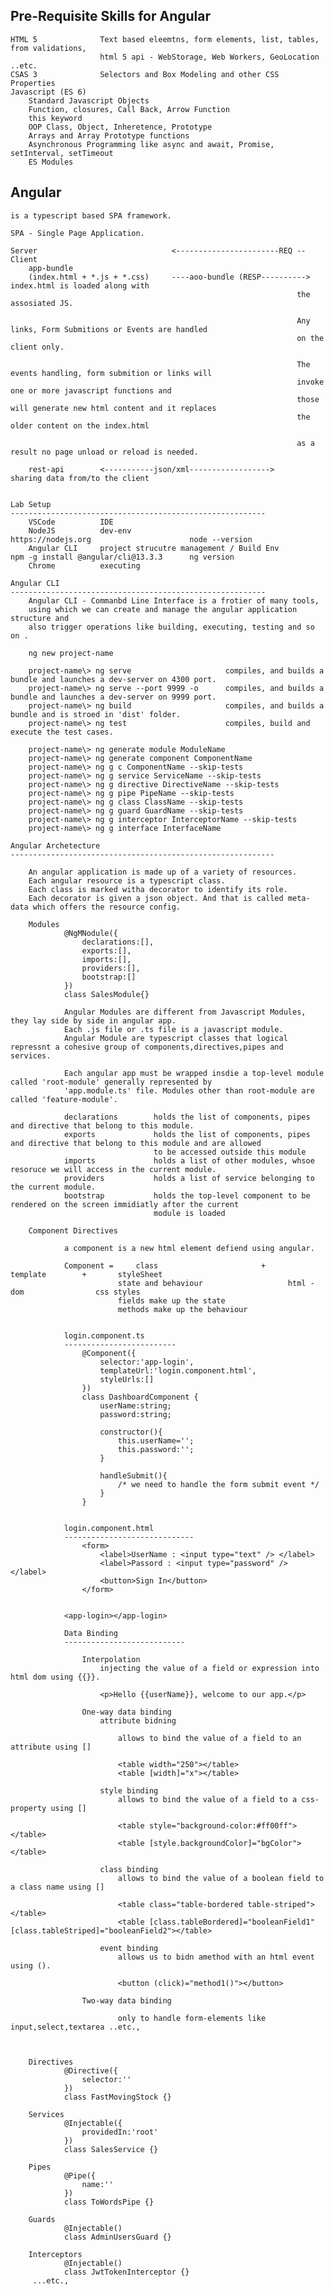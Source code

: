 Pre-Requisite Skills for Angular
---------------------------------------------------------

    HTML 5              Text based eleemtns, form elements, list, tables, from validations,
                        html 5 api - WebStorage, Web Workers, GeoLocation ..etc.    
    CSAS 3              Selectors and Box Modeling and other CSS Properties
    Javascript (ES 6)
        Standard Javascript Objects
        Function, closures, Call Back, Arrow Function
        this keyword
        OOP Class, Object, Inheretence, Prototype
        Arrays and Array Prototype functions
        Asynchronous Programming like async and await, Promise, setInterval, setTimeout
        ES Modules

Angular
---------------------------------------------------------

    is a typescript based SPA framework.

    SPA - Single Page Application.

    Server                              <-----------------------REQ -- Client
        app-bundle          
        (index.html + *.js + *.css)     ----aoo-bundle (RESP---------->  index.html is loaded along with
                                                                    the assosiated JS.

                                                                    Any links, Form Submitions or Events are handled
                                                                    on the client only.

                                                                    The events handling, form submition or links will
                                                                    invoke one or more javascript functions and
                                                                    those will generate new html content and it replaces
                                                                    the older content on the index.html

                                                                    as a result no page unload or reload is needed.

        rest-api        <-----------json/xml------------------>     sharing data from/to the client


    Lab Setup
    ---------------------------------------------------------
        VSCode          IDE
        NodeJS          dev-env                                         https://nodejs.org                      node --version
        Angular CLI     project strucutre management / Build Env        npm -g install @angular/cli@13.3.3      ng version
        Chrome          executing

    Angular CLI
    ---------------------------------------------------------
        Angular CLI - Commanbd Line Interface is a frotier of many tools,
        using which we can create and manage the angular application structure and
        also trigger operations like building, executing, testing and so on .

        ng new project-name

        project-name\> ng serve                     compiles, and builds a bundle and launches a dev-server on 4300 port.
        project-name\> ng serve --port 9999 -o      compiles, and builds a bundle and launches a dev-server on 9999 port.
        project-name\> ng build                     compiles, and builds a bundle and is stroed in 'dist' folder.
        project-name\> ng test                      compiles, build and execute the test cases.

        project-name\> ng generate module ModuleName
        project-name\> ng generate component ComponentName
        project-name\> ng g c ComponentName --skip-tests
        project-name\> ng g service ServiceName --skip-tests
        project-name\> ng g directive DirectiveName --skip-tests
        project-name\> ng g pipe PipeName --skip-tests
        project-name\> ng g class ClassName --skip-tests
        project-name\> ng g guard GuardName --skip-tests
        project-name\> ng g interceptor InterceptorName --skip-tests
        project-name\> ng g interface InterfaceName

    Angular Archetecture
    -----------------------------------------------------------

        An angular application is made up of a variety of resources.
        Each angular resource is a typescript class.
        Each class is marked witha decorator to identify its role.
        Each decorator is given a json object. And that is called meta-data which offers the resource config.

        Modules
                @NgMNodule({
                    declarations:[],
                    exports:[],
                    imports:[],
                    providers:[],
                    bootstrap:[]
                })
                class SalesModule{}

                Angular Modules are different from Javascript Modules, they lay side by side in angular app.
                Each .js file or .ts file is a javascript module.
                Angular Module are typescript classes that logical repressnt a cohesive group of components,directives,pipes and services.

                Each angular app must be wrapped insdie a top-level module called 'root-module' generally represented by
                'app.module.ts' file. Modules other than root-module are called 'feature-module'.

                declarations        holds the list of components, pipes and directive that belong to this module.
                exports             holds the list of components, pipes and directive that belong to this module and are allowed
                                    to be accessed outside this module
                imports             holds a list of other modules, whsoe resoruce we will access in the current module.
                providers           holds a list of service belonging to the current module.
                bootstrap           holds the top-level component to be rendered on the screen immidiatly after the current 
                                    module is loaded

        Component Directives

                a component is a new html element defiend using angular.

                Component =     class                       +       template        +       styleSheet
                            state and behaviour                   html - dom                css styles  
                            fields make up the state
                            methods make up the behaviour


                login.component.ts
                -------------------------
                    @Component({
                        selector:'app-login',
                        templateUrl:'login.component.html',
                        styleUrls:[]
                    })
                    class DashboardComponent {
                        userName:string;
                        password:string;

                        constructor(){
                            this.userName='';
                            this.password:'';
                        }

                        handleSubmit(){
                            /* we need to handle the form submit event */
                        }
                    }


                login.component.html
                -----------------------------
                    <form>
                        <label>UserName : <input type="text" /> </label>
                        <label>Passord : <input type="password" /> </label>
                        <button>Sign In</button>
                    </form>


                <app-login></app-login>

                Data Binding
                ---------------------------

                    Interpolation
                        injecting the value of a field or expression into html dom using {{}}.

                        <p>Hello {{userName}}, welcome to our app.</p>

                    One-way data binding
                        attribute bidning

                            allows to bind the value of a field to an attribute using []

                            <table width="250"></table>
                            <table [width]="x"></table>

                        style binding
                            allows to bind the value of a field to a css-property using []

                            <table style="background-color:#ff00ff"></table>
                            <table [style.backgroundColor]="bgColor"></table>

                        class binding
                            allows to bind the value of a boolean field to a class name using []

                            <table class="table-bordered table-striped"></table>
                            <table [class.tableBordered]="booleanField1" [class.tableStriped]="booleanField2"></table>

                        event binding
                            allows us to bidn amethod with an html event using ().

                            <button (click)="method1()"></button>

                    Two-way data binding

                            only to handle form-elements like input,select,textarea ..etc.,

                            

        Directives
                @Directive({
                    selector:''
                })
                class FastMovingStock {}

        Services
                @Injectable({
                    providedIn:'root'
                })
                class SalesService {}

        Pipes
                @Pipe({
                    name:''
                })
                class ToWordsPipe {}

        Guards  
                @Injectable()
                class AdminUsersGuard {}

        Interceptors
                @Injectable()
                class JwtTokenInterceptor {}
         ...etc.,



                                         

    